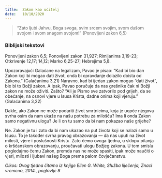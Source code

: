 ```yaml
---
title:  Zakon kao učitelj
date:   10/10/2020
---
```


> <p></p>
> “Zato ljubi Jahvu, Boga svoga, svim srcem svojim, svom dušom svojom i svom snagom svojom!” (Ponovljeni zakon 6,5)

### Biblijski tekstovi
Ponovljeni zakon 6,5; Ponovljeni zakon 31,927; Rimljanima 3,19-23; Otkrivenje 12,17; 14,12; Marko 6,25-27; Hebrejima 5,8.

Upozoravajući Galaćane na legalizam, Pavao je pisao: “Kad bi bio dan Zakon koji bi mogao dati život, onda bi opravdanje dolazilo doista od Zakona.” (Galaćanima 3,21) Naravno, kad bi ijedan zakon mogao “dati život”, bio bi to Božji zakon. A ipak, Pavao poručuje da nas grešnike čak ni Božji zakon ne može oživiti. Zašto? “Ali je Pismo sve zatvorilo pod grijeh, da se obećanje, na osnovi vjere u Isusa Krista, dadne onima koji vjeruju.” (Galaćanima 3,22)

Dakle, ako Zakon ne može podariti život smrtnicima, koja je uopće njegova svrha osim da nam ukaže na našu potrebu za milošću? Ima li onda Zakon samo negativnu ulogu? Je li on tu samo da bi nam pokazao naše grijehe?

Ne. Zakon je tu i zato da bi nam ukazao na put života koji se nalazi samo u Isusu. To je također svrha pravog obrazovanja — da nas uputi na život milosti, vjere i poslušnosti Kristu. Zato ćemo ovoga tjedna, u sklopu pitanja o kršćanskom obrazovanju, proučavati ulogu Božjeg zakona. U tom smislu pogledajmo čemu Zakon, premda nas ne može spasiti, ipak može naučiti o vjeri, milosti i ljubavi našeg Boga prema palom čovječanstvu.

*Oikos: Ovog tjedna čitamo iz knjige Ellen G. White, Služba liječenja, Znaci vremena, 2014., poglavlje 8*